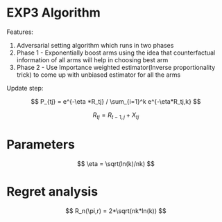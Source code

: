 
# EXP3 Algorithm
Features:
1) Adversarial setting algorithm which runs in two phases
2) Phase 1 - Exponentially boost arms using the idea that counterfactual information of all arms will help in choosing best arm
3) Phase 2 - Use Importance weighted estimator(Inverse proportionality trick) to come up with unbiased estimator for all the arms


Update step:

$$
P_{tj} = e^{-\eta *R_tj} / \sum_{i=1}^k e^{-\eta*R_tj,k}
$$

$$
R_{tj} = R_{t-1,j} + X_{tj}
$$
# Parameters
$$
\eta = \sqrt(ln(k)/nk)
$$


# Regret analysis
$$
R_n(\pi,r) = 2*\sqrt(nk*ln(k))
$$


